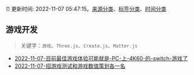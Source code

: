:alarm_clock: 更新时间: 2022-11-07 05:47:15。[来源分类](../README.md)、[标签分类](../TAGS.md)、[时间分类](../TIMELINE.md)

## 游戏开发


> 关键字：`游戏`、`Three.js`、`Create.js`、`Matter.js`



- [2022-11-07-目前最佳游戏体验可能就是-PC-上-4K60-的-switch-游戏了](https://www.v2ex.com/t/893285) 
- [2022-11-07-招游戏测试和游戏数值策划各一名](https://www.v2ex.com/t/893258) 